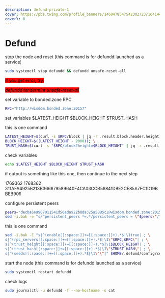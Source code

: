 ```yaml
---
description: defund-private-1
cover: https://pbs.twimg.com/profile_banners/1460478547542302723/1641447358/1500x500
coverY: 0
---
```


# Defund

stop the node and reset (this command is for defundd launched as a service)

```bash
sudo systemctl stop defundd && defundd unsafe-reset-all
```

<mark style="background-color:red;">if you get error, try</mark>_<mark style="background-color:red;">:</mark>_

_<mark style="background-color:red;">defundd tendermint unsafe-reset-all</mark>_

_<mark style="background-color:red;"></mark>_

set variable to bonded.zone RPC

```bash
RPC="http://wisdom.bonded.zone:20157"
```

set variables $LATEST\_HEIGHT $BLOCK\_HEIGHT $TRUST\_HASH

this is one command

```bash
LATEST_HEIGHT=$(curl -s $RPC/block | jq -r .result.block.header.height); \
BLOCK_HEIGHT=$((LATEST_HEIGHT - 2000)); \
TRUST_HASH=$(curl -s "$RPC/block?height=$BLOCK_HEIGHT" | jq -r .result.block_id.hash)
```

check variables

```bash
echo $LATEST_HEIGHT $BLOCK_HEIGHT $TRUST_HASH
```

if output is something like this one, then continue to the next step

1769362 1768362 311AFA4925B213B366879589640F4CA03CCB58841DBE2CE85A7FC1D19BBEB909

configure persistent peers

```bash
peers="decba6e9907011541d56ada922b8da325a5885c2@wisdom.bonded.zone:20156"
sed -i.bak -e "s/^persistent_peers *=.*/persistent_peers = \"$peers\"/" $HOME/.defund/config/config.toml
```

this is one command

```bash
sed -i.bak -E "s|^(enable[[:space:]]+=[[:space:]]+).*$|\1true| ; \
s|^(rpc_servers[[:space:]]+=[[:space:]]+).*$|\1\"$RPC,$RPC\"| ; \
s|^(trust_height[[:space:]]+=[[:space:]]+).*$|\1$BLOCK_HEIGHT| ; \
s|^(trust_hash[[:space:]]+=[[:space:]]+).*$|\1\"$TRUST_HASH\"| ; \
s|^(seeds[[:space:]]+=[[:space:]]+).*$|\1\"\"|" $HOME/.defund/config/config.toml
```

start the node (this command is for defundd launched as a service)

```bash
sudo systemctl restart defundd
```

check logs

```bash
sudo journalctl -u defundd -f --no-hostname -o cat
```
